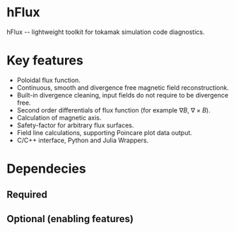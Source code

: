 # hFlux

hFlux -- lightweight toolkit for tokamak simulation code diagnostics.

# Key features
* Poloidal flux function.
* Continuous, smooth and divergence free magnetic field reconstructionk.
* Built-in divergence cleaning, input fields do not require to be divergence free.
* Second order differentials of flux function (for example $\nabla B$, $\nabla \times B$).
* Calculation of magnetic axis.
* Safety-factor for arbitrary flux surfaces.
* Field line calculations, supporting Poincare plot data output.
* C/C++ interface, Python and Julia Wrappers.

# Dependecies
## Required

## Optional (enabling features)
